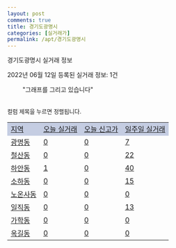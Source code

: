 ```yaml
---
layout: post
comments: true
title: 경기도광명시
categories: [실거래가]
permalink: /apt/경기도광명시
---
```


경기도광명시 실거래 정보

2022년 06월 12일 등록된 실거래 정보: 1건

<!--<script async src="https://pagead2.googlesyndication.com/pagead/js/adsbygoogle.js?client=ca-pub-3485438051770037"
 crossorigin="anonymous"></script>-->

<script type="text/javascript">
  google.charts.load('current', {'packages':['corechart']});
  google.charts.setOnLoadCallback(drawChart);

  function drawChart() {
    var data = google.visualization.arrayToDataTable([['거래일', '매매', '전월세', '전매'], ['21-01', 4, 4, 0], ['21-02', 0, 6, 0], ['21-03', 0, 2, 0], ['21-04', 0, 39, 0], ['21-05', 61, 141, 0], ['21-06', 230, 423, 2], ['21-07', 323, 568, 0], ['21-08', 196, 482, 1], ['21-09', 139, 384, 1], ['21-10', 74, 377, 0], ['21-11', 56, 358, 0], ['21-12', 39, 451, 1], ['22-01', 33, 459, 0], ['22-02', 33, 604, 0], ['22-03', 74, 617, 0], ['22-04', 69, 734, 1], ['22-05', 35, 536, 0], ['22-06', 0, 81, 0]]);

    var options = {
      title: '최근 1년간 유형별 거래량 추이',
      legend: { position: 'bottom' }
    };

    setTimeout(function() {
        var chart = new google.visualization.LineChart(document.getElementById('columnchart_material'));
        chart.draw(data, (options));
        document.getElementById('loading').style.display = 'none';
        var dayLabel = (new Date()).getDay();
        if (dayLabel < 2) {
            sorttable.innerSortFunction.apply(document.getElementById('week'), []);
            sorttable.innerSortFunction.apply(document.getElementById('week'), []);        
        }
        else {
            sorttable.innerSortFunction.apply(document.getElementById('today'), []);
            sorttable.innerSortFunction.apply(document.getElementById('today'), []);
        }
    }, 200);

  }
</script>

<div id="loading" style="z-index:20; display: block; margin-left: 35px">"그래프를 그리고 있습니다"</div>
<div id="columnchart_material" style="width: 95%; margin-left: -35px; display: block"></div>
<!--<div style="width: 95%; margin-left: -35px; display: block">
      <script async src="https://pagead2.googlesyndication.com/pagead/js/adsbygoogle.js?client=ca-pub-3485438051770037"
          crossorigin="anonymous"></script>
      <ins class="adsbygoogle"
          style="display:block"
          data-ad-format="fluid"
          data-ad-layout-key="-fb+5w+4e-db+86"
          data-ad-client="ca-pub-3485438051770037"
          data-ad-slot="1827090281"></ins>
      <script>
          (adsbygoogle = window.adsbygoogle || []).push({});
      </script>
</div>-->
<br>

<font size='small' style='font-size: small;'>컬럼 제목을 누르면 정렬됩니다.</font>
<table class="sortable">
  <tr style='background-color: rgba(114, 132, 186,0.4);'>
    <td id="region"><a href="#">지역</a></td>
    <td id="today"><a href="#">오늘 실거래</a></td>
    <td id="today_new"><a href="#">오늘 신고가</a></td>
    <td id="week"><a href="#">일주일 실거래</a></td>
  </tr>

  
  <tr class="item">
    <td><a href="경기도광명시광명동">광명동</a></td>
    <td><a href="경기도광명시광명동">0</a></td>
    <td><a href="경기도광명시광명동">0</a></td>
    <td><a href="경기도광명시광명동">7</a></td>
  </tr>
    

  <tr class="item">
    <td><a href="경기도광명시철산동">철산동</a></td>
    <td><a href="경기도광명시철산동">0</a></td>
    <td><a href="경기도광명시철산동">0</a></td>
    <td><a href="경기도광명시철산동">22</a></td>
  </tr>
    

  <tr class="item">
    <td><a href="경기도광명시하안동">하안동</a></td>
    <td><a href="경기도광명시하안동">1</a></td>
    <td><a href="경기도광명시하안동">0</a></td>
    <td><a href="경기도광명시하안동">40</a></td>
  </tr>
    

  <tr class="item">
    <td><a href="경기도광명시소하동">소하동</a></td>
    <td><a href="경기도광명시소하동">0</a></td>
    <td><a href="경기도광명시소하동">0</a></td>
    <td><a href="경기도광명시소하동">15</a></td>
  </tr>
    

  <tr class="item">
    <td><a href="경기도광명시노온사동">노온사동</a></td>
    <td><a href="경기도광명시노온사동">0</a></td>
    <td><a href="경기도광명시노온사동">0</a></td>
    <td><a href="경기도광명시노온사동">0</a></td>
  </tr>
    

  <tr class="item">
    <td><a href="경기도광명시일직동">일직동</a></td>
    <td><a href="경기도광명시일직동">0</a></td>
    <td><a href="경기도광명시일직동">0</a></td>
    <td><a href="경기도광명시일직동">13</a></td>
  </tr>
    

  <tr class="item">
    <td><a href="경기도광명시가학동">가학동</a></td>
    <td><a href="경기도광명시가학동">0</a></td>
    <td><a href="경기도광명시가학동">0</a></td>
    <td><a href="경기도광명시가학동">0</a></td>
  </tr>
    

  <tr class="item">
    <td><a href="경기도광명시옥길동">옥길동</a></td>
    <td><a href="경기도광명시옥길동">0</a></td>
    <td><a href="경기도광명시옥길동">0</a></td>
    <td><a href="경기도광명시옥길동">0</a></td>
  </tr>
    


</table>


    